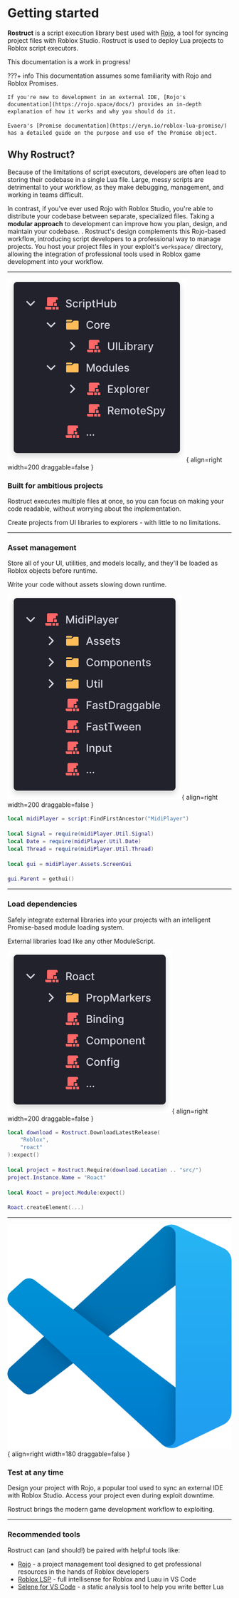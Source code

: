 # Getting started

**Rostruct** is a script execution library best used with [Rojo](https://rojo.space/docs/), a tool for syncing project files with Roblox Studio. Rostruct is used to deploy Lua projects to Roblox script executors.

This documentation is a work in progress!

???+ info
	This documentation assumes some familiarity with Rojo and Roblox Promises.
	
	If you're new to development in an external IDE, [Rojo's documentation](https://rojo.space/docs/) provides an in-depth explanation of how it works and why you should do it.

	Evaera's [Promise documentation](https://eryn.io/roblox-lua-promise/) has a detailed guide on the purpose and use of the Promise object.

## Why Rostruct?

Because of the limitations of script executors, developers are often lead to storing their codebase in a single Lua file. Large, messy scripts are detrimental to your workflow, as they make debugging, management, and working in teams difficult.

In contrast, if you've ever used Rojo with Roblox Studio, you're able to distribute your codebase between separate, specialized files. Taking a **modular approach** to development can improve how you plan, design, and maintain your codebase.
.
Rostruct's design complements this Rojo-based workflow, introducing script developers to a professional way to manage projects. You host your project files in your exploit's `workspace/` directory, allowing the integration of professional tools used in Roblox game development into your workflow.

---

![Script hub example](../assets/images/script-hub-panel.svg){ align=right width=200 draggable=false }

### Built for ambitious projects

Rostruct executes multiple files at once, so you can focus on making your code readable, without worrying about the implementation.

Create projects from UI libraries to explorers - with little to no limitations.

---

### Asset management

Store all of your UI, utilities, and models locally, and they'll be loaded as Roblox objects before runtime.

Write your code without assets slowing down runtime.

![MidiPlayer example](../assets/images/midi-player-panel-short.svg){ align=right width=200 draggable=false }

```lua
local midiPlayer = script:FindFirstAncestor("MidiPlayer")

local Signal = require(midiPlayer.Util.Signal)
local Date = require(midiPlayer.Util.Date)
local Thread = require(midiPlayer.Util.Thread)

local gui = midiPlayer.Assets.ScreenGui

gui.Parent = gethui()
```

---

### Load dependencies

Safely integrate external libraries into your projects with an intelligent Promise-based module loading system.

External libraries load like any other ModuleScript.

![Roact example](../assets/images/roact-panel.svg){ align=right width=200 draggable=false }

```lua
local download = Rostruct.DownloadLatestRelease(
	"Roblox",
	"roact"
):expect()

local project = Rostruct.Require(download.Location .. "src/")
project.Instance.Name = "Roact"

local Roact = project.Module:expect()

Roact.createElement(...)
```

---

![VS Code logo](../assets/images/vs-code-logo.svg){ align=right width=180 draggable=false }

### Test at any time

Design your project with Rojo, a popular tool used to sync an external IDE with Roblox Studio. Access your project even during exploit downtime. 

Rostruct brings the modern game development workflow to exploiting.

---

### Recommended tools

Rostruct can (and should!) be paired with helpful tools like:

* [Rojo](https://rojo.space/docs/) - a project management tool designed to get professional resources in the hands of Roblox developers
* [Roblox LSP](https://devforum.roblox.com/t/roblox-lsp-full-intellisense-for-roblox-and-luau/717745) - full intellisense for Roblox and Luau in VS Code
* [Selene for VS Code](https://marketplace.visualstudio.com/items?itemName=Kampfkarren.selene-vscode) - a static analysis tool to help you write better Lua
